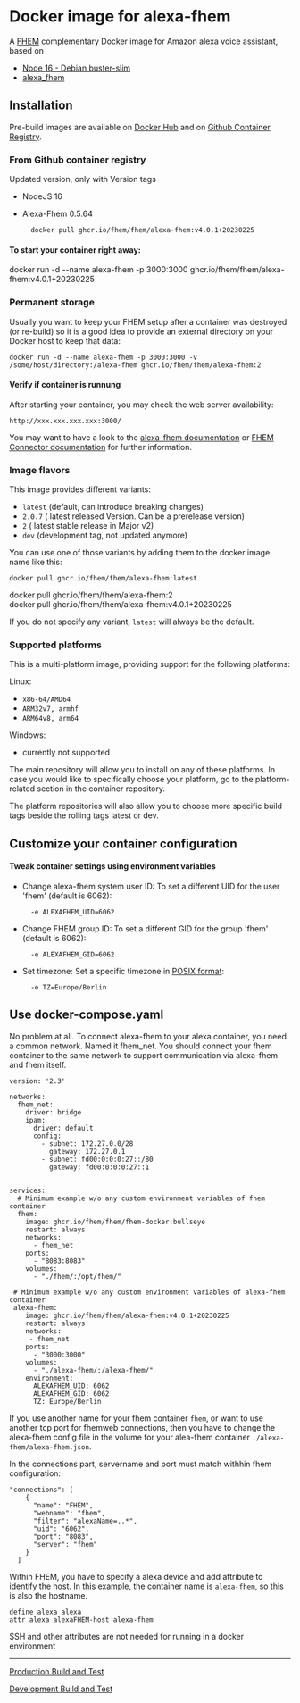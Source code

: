 # Docker image for alexa-fhem
A [FHEM](https://fhem.de/) complementary Docker image for Amazon alexa voice assistant, based on 
- [Node 16 - Debian buster-slim](https://hub.docker.com/_/node/tags?page=1&name=16-buster-slim)
- [alexa_fhem](https://www.npmjs.com/package/alexa-fhem?activeTab=versions)



## Installation
Pre-build images are available on [Docker Hub](https://hub.docker.com/r/fhem/alexa-fhem) and on [Github Container Registry](https://github.com/orgs/fhem/packages/container/package/fhem/alexa-fhem).


### From Github container registry
Updated version, only with Version tags
- NodeJS 16
- Alexa-Fhem 0.5.64

        docker pull ghcr.io/fhem/fhem/alexa-fhem:v4.0.1+20230225

#### To start your container right away:

docker run -d --name alexa-fhem -p 3000:3000 ghcr.io/fhem/fhem/alexa-fhem:v4.0.1+20230225


### Permanent storage
Usually you want to keep your FHEM setup after a container was destroyed (or re-build) so it is a good idea to provide an external directory on your Docker host to keep that data:

    docker run -d --name alexa-fhem -p 3000:3000 -v /some/host/directory:/alexa-fhem ghcr.io/fhem/fhem/alexa-fhem:2 

#### Verify if container is runnung
After starting your container, you may check the web server availability:

	http://xxx.xxx.xxx.xxx:3000/

You may want to have a look to the [alexa-fhem documentation](https://wiki.fhem.de/wiki/Alexa-Fhem) or [FHEM Connector documentation](https://wiki.fhem.de/wiki/FHEM_Connector) for further information.


### Image flavors
This image provides different variants:

- `latest` (default, can introduce breaking changes)
- `2.0.7` ( latest released Version. Can be a prerelease version)
- `2` ( latest stable release in Major v2)
- `dev` (development tag, not updated anymore)

You can use one of those variants by adding them to the docker image name like this:

	docker pull ghcr.io/fhem/fhem/alexa-fhem:latest
  docker pull ghcr.io/fhem/fhem/alexa-fhem:2	
	docker pull ghcr.io/fhem/fhem/alexa-fhem:v4.0.1+20230225

If you do not specify any variant, `latest` will always be the default.

### Supported platforms
This is a multi-platform image, providing support for the following platforms:


Linux:

- `x86-64/AMD64` 
- `ARM32v7, armhf` 
- `ARM64v8, arm64` 


Windows:

- currently not supported


The main repository will allow you to install on any of these platforms.
In case you would like to specifically choose your platform, go to the platform-related section in the container repository.

The platform repositories will also allow you to choose more specific build tags beside the rolling tags latest or dev.


## Customize your container configuration


#### Tweak container settings using environment variables

* Change alexa-fhem system user ID:
	To set a different UID for the user 'fhem' (default is 6062):

		-e ALEXAFHEM_UID=6062

* Change FHEM group ID:
	To set a different GID for the group 'fhem' (default is 6062):

    	-e ALEXAFHEM_GID=6062

* Set timezone:
	Set a specific timezone in [POSIX format](https://en.wikipedia.org/wiki/List_of_tz_database_time_zones):

    	-e TZ=Europe/Berlin

## Use docker-compose.yaml
No problem at all. To connect alexa-fhem to your alexa container, you need a common network.
Named it fhem_net. You should connect your fhem container to the same network to support communication via alexa-fhem and fhem itself.

```
version: '2.3'

networks:
  fhem_net:
    driver: bridge
    ipam:
      driver: default
      config:
        - subnet: 172.27.0.0/28
          gateway: 172.27.0.1
        - subnet: fd00:0:0:0:27::/80
          gateway: fd00:0:0:0:27::1


services:
  # Minimum example w/o any custom environment variables of fhem container
  fhem:
    image: ghcr.io/fhem/fhem/fhem-docker:bullseye
    restart: always
    networks:
      - fhem_net
    ports:
      - "8083:8083"
    volumes:
      - "./fhem/:/opt/fhem/"

 # Minimum example w/o any custom environment variables of alexa-fhem container
 alexa-fhem:
    image: ghcr.io/fhem/fhem/alexa-fhem:v4.0.1+20230225
    restart: always
    networks:
     - fhem_net
    ports:
      - "3000:3000"
    volumes:
      - "./alexa-fhem/:/alexa-fhem/"
    environment:
      ALEXAFHEM_UID: 6062
      ALEXAFHEM_GID: 6062
      TZ: Europe/Berlin
```

If you use another name for your fhem container `fhem`, or want to use another tcp port for fhemweb connections, then you have to change the alexa-fhem config file in the volume for your alea-fhem container `./alexa-fhem/alexa-fhem.json`.

In the connections part, servername and port must match withhin fhem configuration:
```
"connections": [
    {
      "name": "FHEM",
      "webname": "fhem",
      "filter": "alexaName=..*",
      "uid": "6062",
      "port": "8083",
      "server": "fhem"
    }
  ]
```


Within FHEM, you have to specify a alexa device and add attribute to identify the host. In this example, the container name is `alexa-fhem`, so this is also the hostname.

```
define alexa alexa
attr alexa alexaFHEM-host alexa-fhem
```

SSH and other attributes are not needed for running in a docker environment

___
[Production Build and Test](https://github.com/fhem/fhem/alexa-fhem-docker/workflows/Build%20and%20Test/badge.svg?branch=master)

[Development Build and Test](https://github.com/fhem/fhem/alexa-fhem-docker/workflows/Build%20and%20Test/badge.svg?branch=dev)
